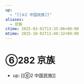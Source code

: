 ```yaml
---
up:
  - "[[⑥2 中国民族]]"
aliases:
  - 京族
ctime: 2025-03-01T13:35:06+08:00
mtime: 2025-10-01T11:40:32+08:00
---
```


# ⑥282 京族

- up: [[⑥2 中国民族]]
